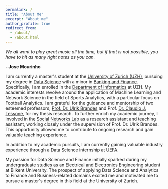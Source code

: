 ```yaml
---
permalink: /
title: "About Me"
excerpt: "About me"
author_profile: true
redirect_from: 
  - /about/
  - /about.html
---
```

*We all want to play great music all the time, but if that is not possible, you have to hit as many right notes as you can.*

**- Jose Mourinho**

I am currently a master's student at the [University of Zurich (UZH)](https://www.uzh.ch/en.html), pursuing my degree in [Data Science](https://www.oec.uzh.ch/en/studies/master/it/ds.html) with a minor in [Banking and Finance](https://www.oec.uzh.ch/en/studies/master/oec/bf.html). Specifically, I am enrolled in the [Department of Informatics](https://www.ifi.uzh.ch/en.html) at UZH. My academic interests revolve around the application of Machine Learning and Network Science in the field of Sports Analytics, with a particular focus on Football Analytics. I am grateful for the guidance and mentorship of two esteemed professors, [Prof. Dr. Ulrik Brandes](https://gess.ethz.ch/en/the-department/people/person-detail.html?persid=239462) and Prof. [Dr. Claudio J. Tessone](https://www.ifi.uzh.ch/en/bdlt/Team/Tessone.html), for my thesis research.
To further enrich my academic journey, I involved in the [Social Networks Lab](https://sn.ethz.ch) as a research assistant and teaching assistant, working closely under the supervision of Prof. Dr. Ulrik Brandes. This opportunity allowed me to contribute to ongoing research and gain valuable teaching experience.

In addition to my academic pursuits, I am currently gaining valuable industry experience through a Data Science internship at [UEFA](https://www.uefa.com).

My passion for Data Science and Finance initially sparked during my undergraduate studies as an Electrical and Electronics Engineering student at Bilkent University. The prospect of applying Data Science and Analytics to Finance and Business-related domains excited me and motivated me to pursue a master's degree in this field at the University of Zurich.
